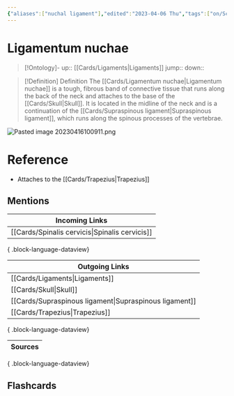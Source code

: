 ```yaml
---
{"aliases":["nuchal ligament"],"edited":"2023-04-06 Thu","tags":["on/Science/Biology/Anatomy"],"date created":"2023-03-11 Sat","dg-publish":true,"permalink":"/cards/ligamentum-nuchae/","dgPassFrontmatter":true}
---
```


# Ligamentum nuchae

> [!Ontology]-
> up:: [[Cards/Ligaments\|Ligaments]]
> jump::
> down:: 

> [!Definition] Definition
> The [[Cards/Ligamentum nuchae\|Ligamentum nuchae]] is a tough, fibrous band of connective tissue that runs along the back of the neck and attaches to the base of the [[Cards/Skull\|Skull]]. It is located in the midline of the neck and is a continuation of the [[Cards/Supraspinous ligament\|Supraspinous ligament]], which runs along the spinous processes of the vertebrae.

![Pasted image 20230416100911.png](/img/user/Extras/Images/Pasted%20image%2020230416100911.png)

# Reference

- Attaches to the [[Cards/Trapezius\|Trapezius]]

## Mentions

| Incoming Links                                    |
| ------------------------------------------------- |
| [[Cards/Spinalis cervicis\|Spinalis cervicis]] |

{ .block-language-dataview}

| Outgoing Links                                            |
| --------------------------------------------------------- |
| [[Cards/Ligaments\|Ligaments]]                         |
| [[Cards/Skull\|Skull]]                                 |
| [[Cards/Supraspinous ligament\|Supraspinous ligament]] |
| [[Cards/Trapezius\|Trapezius]]                         |

{ .block-language-dataview}

| Sources |
| ------- |

{ .block-language-dataview}

## Flashcards
